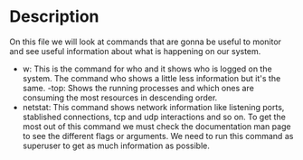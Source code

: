 # Description

On this file we will look at commands that are gonna be useful to monitor and see useful information
about what is happening on our system.

- w: This is the command for who and it shows who is logged on the system. The command who shows 
     a little less information but it's the same.
-top: Shows the running processes and which ones are consuming the most resources in descending order.
- netstat: This command shows network information like listening ports, stablished connections, tcp
           and udp interactions and so on. To get the most out of this command we must check the 
           documentation man page to see the different flags or arguments. We need to run this 
           command as superuser to get as much information as possible.

